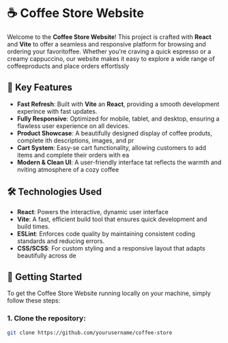 # ☕ Coffee Store Website

Welcome to the **Coffee Store Website**! This project is crafted with **React** and **Vite** to offer a seamless and responsive platform for browsing and ordering your favoritoffee. Whether you're craving a quick espresso or a creamy cappuccino, our website makes it easy to explore a wide range of coffeeproducts and place orders effortlssly

## 🚀 Key Features

- **Fast Refresh**: Built with **Vite** an **React**, providing a smooth development experince with fast updates.
- **Fully Responsive**: Optimized for mobile, tablet, and desktop, ensuring a flawless user experience on all devices.
- **Product Showcase**: A beautifully designed display of coffee produts, complete ith descriptions, images, and pr
- **Cart System**: Easy-se cart functionality, allowing customers to add items and complete their orders with ea
- **Modern & Clean UI**: A user-friendly interface tat reflects the warmth and nviting atmosphere of a cozy coffee 

## 🛠️ Technologies Used

- **React**: Powers the interactive, dynamic user interface
- **Vite**: A fast, efficient build tool that ensures quick development and build times.
- **ESLint**: Enforces code quality by maintaining consistent coding standards and reducing errors.
- **CSS/SCSS**: For custom styling and a responsive layout that adapts beautifully across de

## 🚀 Getting Started

To get the Coffee Store Website running locally on your machine, simply follow these steps:

### 1. Clone the repository:

```bash
git clone https://github.com/yourusername/coffee-store
